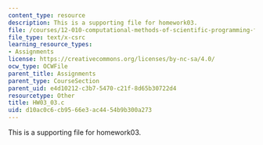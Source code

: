 ```yaml
---
content_type: resource
description: This is a supporting file for homework03.
file: /courses/12-010-computational-methods-of-scientific-programming-fall-2011/d10ac0c6cb9566e3ac4454b9b300a273_HW03_03.c
file_type: text/x-csrc
learning_resource_types:
- Assignments
license: https://creativecommons.org/licenses/by-nc-sa/4.0/
ocw_type: OCWFile
parent_title: Assignments
parent_type: CourseSection
parent_uid: e4d10212-c3b7-5470-c21f-8d65b30722d4
resourcetype: Other
title: HW03_03.c
uid: d10ac0c6-cb95-66e3-ac44-54b9b300a273
---
```

This is a supporting file for homework03.
